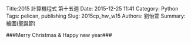 Title:2015 計算機程式 第十五週
Date: 2015-12-25 11:41
Category: Python
Tags: pelican, publishing
Slug: 2015cp_hw_w15
Authors: 劉怡萱
Summary: 繪圖(聖誕節)
                    
                
            
###Merry Christmas  &  Happy new year###

            
                    
                    
                    
<!-- 導入 brython.js -->

<script type="text/javascript" src="http://brython.info/src/brython_dist.js"></script>

<!-- 啟動 brython() -->

<script>
window.onload=function(){
brython(1);
}
</script>

<!-- 以下利用 Brython 程式執行繪圖 -->

<canvas id="plotarea2" width="400" height="410"></canvas>

<script type="text/python3">
# 導入 doc
from browser import document as doc
from browser import console
import math

# 準備繪圖畫布
canvas2 = doc["plotarea2"]
ctx2 = canvas2.getContext("2d")
    

ctx2.beginPath()
grd=ctx2.createLinearGradient(0,0,0,400)
grd.addColorStop(1,"#FF0000")
grd.addColorStop(0,"#FFFF00")
ctx2.lineWidth = 20
ctx2.strokeStyle = grd
ctx2.moveTo(0,0)
ctx2.lineTo(0,400)
ctx2.stroke()

ctx2.beginPath()
grd=ctx2.createLinearGradient(400,0,0,0)
grd.addColorStop(1,"#FFFF00")
grd.addColorStop(0,"#00FF00")
ctx2.strokeStyle = grd
ctx2.moveTo(0,0)
ctx2.lineTo(400,0)
ctx2.stroke()

ctx2.beginPath()
grd=ctx2.createLinearGradient(0,400,0,0)
grd.addColorStop(1,"#00FF00")
grd.addColorStop(0,"#FFFF00")
ctx2.strokeStyle = grd
ctx2.moveTo(400,0)
ctx2.lineTo(400,400)
ctx2.stroke()

ctx2.beginPath()
grd=ctx2.createLinearGradient(0,0,400,0)
grd.addColorStop(0,"#FF0000")
grd.addColorStop(1,"#FFFF00")
ctx2.strokeStyle = grd
ctx2.moveTo(0,410)
ctx2.lineTo(400,410)
ctx2.stroke()


ctx2.beginPath()
ctx2.moveTo(140, 60)
ctx2.quadraticCurveTo(170, 45, 200, 15)
ctx2.moveTo(200, 12)
ctx2.quadraticCurveTo(230, 43, 260, 61)
ctx2.moveTo(260, 60)
ctx2.lineTo(140, 60)

ctx2.moveTo(100, 120)
ctx2.quadraticCurveTo(150, 95, 180, 60)
ctx2.moveTo(220, 60)
ctx2.quadraticCurveTo(250, 95, 300, 120)
ctx2.moveTo(100, 120)
ctx2.lineTo(300, 120)

ctx2.moveTo(60, 190)
ctx2.quadraticCurveTo(120, 165, 160, 120)
ctx2.moveTo(240, 120)
ctx2.quadraticCurveTo(280, 165, 340, 190)
ctx2.moveTo(60, 190)
ctx2.lineTo(340, 190)

ctx2.moveTo(20, 270)
ctx2.quadraticCurveTo(80, 250, 140, 190)
ctx2.moveTo(260, 190)
ctx2.quadraticCurveTo(320, 250, 380, 270)
ctx2.moveTo(20, 270)
ctx2.lineTo(380, 270)

ctx2.lineWidth = 5
ctx2.strokeStyle = "#008800"
ctx2.stroke()


ctx2.fillStyle = "#663300"
ctx2.fillRect(180,271.5,40,129)


ctx2.beginPath()
ctx2.fillStyle = "#9900FF"
ctx2.fillRect(260,340,60,60)
ctx2.stroke()

ctx2.moveTo(260,370)
ctx2.lineTo(320,370)

ctx2.moveTo(290,340)
ctx2.lineTo(290,400)

ctx2.moveTo(290,340)
ctx2.lineTo(260,320)

ctx2.moveTo(290,340)
ctx2.lineTo(280,300)

ctx2.moveTo(258,321)
ctx2.lineTo(282,300)

ctx2.moveTo(290,340)
ctx2.lineTo(300,300)

ctx2.moveTo(290,340)
ctx2.lineTo(320,320)

ctx2.moveTo(298,300)
ctx2.lineTo(322,320)

ctx2.lineWidth = 5
ctx2.strokeStyle = "#FFCC00"
ctx2.stroke()


ctx2.beginPath()
ctx2.fillStyle = "#000099"
ctx2.fillRect(60,340,100,60)

ctx2.moveTo(60,370)
ctx2.lineTo(160,370)

ctx2.moveTo(110,340)
ctx2.lineTo(110,400)

ctx2.moveTo(111.5,341.5)
ctx2.lineTo(100,310)

ctx2.moveTo(111.5,341.5)
ctx2.lineTo(80,330)

ctx2.moveTo(101.5,310)
ctx2.lineTo(78.5,330)

ctx2.moveTo(111.5,341.5)
ctx2.lineTo(140,330)

ctx2.moveTo(111.5,341.5)
ctx2.lineTo(120,310)

ctx2.moveTo(141.5,330)
ctx2.lineTo(118.5,310)

ctx2.lineWidth = 5
ctx2.strokeStyle = "#CC0000"
ctx2.stroke()


ctx2.fillStyle = "#66CCFF"
ctx2.font = "23px Dutch801 XBd BT"
ctx2.fillText("Merry ",13,28)
ctx2.font = "23px Dutch801 XBd BT"
ctx2.fillText("Christmas",13,48)
ctx2.font = "23px Dutch801 XBd BT"
ctx2.fillText("&",13,68)
ctx2.font = "23px Dutch801 XBd BT"
ctx2.fillText("Happy New ",13,88)
ctx2.font = "23px Dutch801 XBd BT"
ctx2.fillText("Year ",13,108)
ctx2.stroke()


ctx2.beginPath()

ctx2.moveTo(210, 24)
ctx2.quadraticCurveTo(200, 50, 160, 60)

ctx2.moveTo(160,78)
ctx2.quadraticCurveTo(200, 110, 270, 120)

ctx2.moveTo(285, 160)
ctx2.quadraticCurveTo(250, 180, 200, 190)

ctx2.moveTo(280, 210)
ctx2.quadraticCurveTo(220, 240, 70, 270)

ctx2.lineWidth = 3
ctx2.strokeStyle = "#CC0000"
ctx2.stroke()


ctx2.beginPath()

ctx2.moveTo(225, 35)
ctx2.quadraticCurveTo(220, 55, 200, 58)

ctx2.moveTo(230, 70)
ctx2.quadraticCurveTo(200, 105, 130, 120)

ctx2.moveTo(130, 150)
ctx2.quadraticCurveTo(180, 180, 300, 190)

ctx2.moveTo(320, 240)
ctx2.quadraticCurveTo(300, 260, 210, 270)

ctx2.lineWidth = 3
ctx2.strokeStyle = "#FFFF33"
ctx2.stroke()


ctx2.beginPath()

ctx2.moveTo(172,38)
ctx2.quadraticCurveTo(200, 50, 240, 60)


ctx2.moveTo(245, 85)
ctx2.quadraticCurveTo(240, 100, 190, 120)

ctx2.moveTo(260, 140)
ctx2.quadraticCurveTo(180, 180, 100, 190)

ctx2.moveTo(92, 230)
ctx2.quadraticCurveTo(250, 260, 330, 270)

ctx2.lineWidth = 3
ctx2.strokeStyle = "#0099FF"
ctx2.stroke()


ctx2.beginPath()
ctx2.fillStyle = "#FF359A"
ctx2.font = "10px ScriptS"
ctx2.fillText("40423103 ",325,398)
ctx2.stroke()

</script> 




<script>
window.onload=function(){
brython(1);
}
</script>
